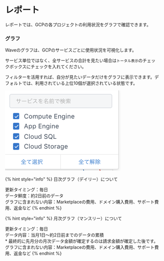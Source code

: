 # レポート

レポートでは、GCPの各プロジェクトの利用状況をグラフで確認できます。

### グラフ

Waveのグラフは、GCPのサービスごとに使用状況を可視化します。

サービス単位ではなく、全サービスの合計を見たい場合は`トータル表示`のチェックボックスにチェックを入れてください。

フィルターを活用すれば、自分が見たいデータだけをグラフに表示できます。デフォルトでは、利用されている上位10個が選択されている状態です。

![](../../.gitbook/assets/Wave-3.png)

{% hint style="info" %}
日次グラフ（デイリー）について

更新タイミング：毎日\
データ鮮度：約2日前のデータ\
グラフに含まれない内容：Marketplaceの費用、ドメイン購入費用、サポート費用、返金など
{% endhint %}

{% hint style="info" %}
月次グラフ（マンスリー）について

更新タイミング：毎日\
データ内容：当月1日〜約2日前までのデータの累積\
\* 最終的に先月分の月次データ金額が確定するのは請求金額が確定した後です。\
グラフに含まれない内容：Marketplaceの費用、ドメイン購入費用、サポート費用、返金など
{% endhint %}

